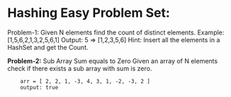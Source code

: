 # Hashing Easy Problem Set:

Problem-1: Given N elements find the count of distinct elements.
Example: [1,5,6,2,1,3,2,5,6,1] Output: 5 => [1,2,3,5,6]
Hint: Insert all the elements in a HashSet and get the Count.

__Problem-2:__ Sub Array Sum equals to Zero
Given an array of N elements check if there exists a sub array with sum is zero.
````text
    arr = [ 2, 2, 1, -3, 4, 3, 1, -2, -3, 2 ]
    output: true
````
